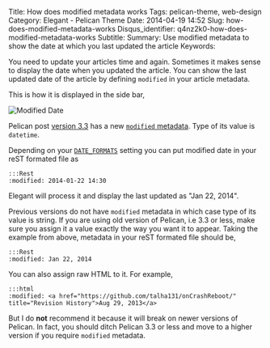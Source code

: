 Title: How does modified metadata works
Tags: pelican-theme, web-design
Category: Elegant - Pelican Theme
Date: 2014-04-19 14:52
Slug: how-does-modified-metadata-works
Disqus_identifier: q4nz2k0-how-does-modified-metadata-works
Subtitle: 
Summary: Use modified metadata to show the date at which you last updated the article
Keywords: 

You need to update your articles time and again. Sometimes it makes sense to
display the date when you updated the article. You can show the last updated
date of the article by defining `modified` in your article metadata. 

This is how it is displayed in the side bar,

![Modified Date]({static}/images/elegant-theme_last-modified.png)

Pelican post [version
3.3](https://github.com/getpelican/pelican/releases/tag/3.3.0) has a new
[`modified` metadata](https://github.com/getpelican/pelican/pull/1148). Type of
its value is `datetime`.

Depending on your
[`DATE_FORMATS`](http://docs.getpelican.com/en/latest/settings.html#basic-settings)
setting you can put modified date in your reST formated file as

    :::Rest
    :modified: 2014-01-22 14:30

Elegant will process it and display the last updated as "Jan 22, 2014".

Previous versions do not have `modified` metadata in which case type of its
value is string. If you are using old version of Pelican, i.e 3.3 or less, make
sure you assign it a value exactly the way you want it to appear. Taking the
example from above, metadata in your reST formated file should be,

    :::Rest
    :modified: Jan 22, 2014 

You can also assign raw HTML to it. For example, 

    :::html
    :modified: <a href="https://github.com/talha131/onCrashReboot/" title="Revision History">Aug 29, 2013</a>

But I do **not** recommend it because it will break on newer versions of
Pelican. In fact, you should ditch Pelican 3.3 or less and move to a higher
version if you require `modified` metadata. 

